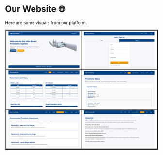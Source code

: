# Our Website 🌐

Here are some visuals from our platform.

<table border="3" >
  <tr>
    <td><img src="platform visuals/Screenshot 2025-01-30 173048.png" alt="Feature preview" width="600"></td>
    <td><img src="platform visuals/Screenshot 2025-01-30 173106.png" alt="Feature preview" width="600"></td>
  </tr>
  <tr>
    <td><img src="platform visuals/Screenshot 2025-01-30 173127.png" alt="Feature preview" width="600"></td>
    <td><img src="platform visuals/Screenshot 2025-01-30 173137.png" alt="Feature preview" width="600"></td>
  </tr>
  <tr>
    <td><img src="platform visuals/Screenshot 2025-01-30 173145.png" alt="Feature preview" width="600"></td>
    <td><img src="platform visuals/Screenshot 2025-01-30 173208.png" alt="Feature preview" width="600"></td>
  </tr>
</table>
